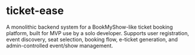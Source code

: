 # ticket-ease
A monolithic backend system for a BookMyShow-like ticket booking platform, built for MVP use by a solo developer. Supports user registration, event discovery, seat selection, booking flow, e-ticket generation, and admin-controlled event/show management.
